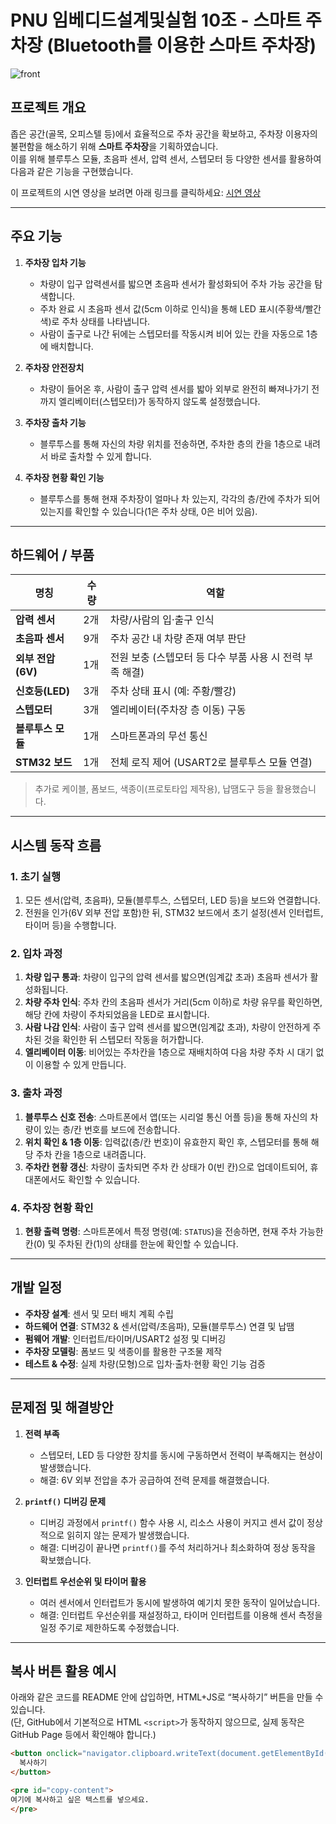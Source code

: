 # PNU 임베디드설계및실험 10조 - 스마트 주차장 (Bluetooth를 이용한 스마트 주차장)
![front](https://github.com/user-attachments/assets/19ec48bb-e409-4655-8d29-6a334706d317)

## 프로젝트 개요
좁은 공간(골목, 오피스텔 등)에서 효율적으로 주차 공간을 확보하고, 주차장 이용자의 불편함을 해소하기 위해 **스마트 주차장**을 기획하였습니다.  
이를 위해 블루투스 모듈, 초음파 센서, 압력 센서, 스텝모터 등 다양한 센서를 활용하여 다음과 같은 기능을 구현했습니다.

이 프로젝트의 시연 영상을 보려면 아래 링크를 클릭하세요:
[시연 영상](https://drive.google.com/file/d/1cQRDizoORHhEeaE2diS0kh74wwEAZ1Nh/view?usp=sharing)

---

## 주요 기능

1. **주차장 입차 기능**  
   - 차량이 입구 압력센서를 밟으면 초음파 센서가 활성화되어 주차 가능 공간을 탐색합니다.  
   - 주차 완료 시 초음파 센서 값(5cm 이하로 인식)을 통해 LED 표시(주황색/빨간색)로 주차 상태를 나타냅니다.  
   - 사람이 출구로 나간 뒤에는 스텝모터를 작동시켜 비어 있는 칸을 자동으로 1층에 배치합니다.  

2. **주차장 안전장치**  
   - 차량이 들어온 후, 사람이 출구 압력 센서를 밟아 외부로 완전히 빠져나가기 전까지 엘리베이터(스텝모터)가 동작하지 않도록 설정했습니다.  

3. **주차장 출차 기능**  
   - 블루투스를 통해 자신의 차량 위치를 전송하면, 주차한 층의 칸을 1층으로 내려서 바로 출차할 수 있게 합니다.  

4. **주차장 현황 확인 기능**  
   - 블루투스를 통해 현재 주차장이 얼마나 차 있는지, 각각의 층/칸에 주차가 되어 있는지를 확인할 수 있습니다(1은 주차 상태, 0은 비어 있음).

---

## 하드웨어 / 부품

| 명칭           | 수량 | 역할                                                  |
| -------------- | ---- | ----------------------------------------------------- |
| **압력 센서**    | 2개  | 차량/사람의 입·출구 인식                             |
| **초음파 센서**  | 9개  | 주차 공간 내 차량 존재 여부 판단                     |
| **외부 전압(6V)** | 1개  | 전원 보충 (스텝모터 등 다수 부품 사용 시 전력 부족 해결) |
| **신호등(LED)**  | 3개  | 주차 상태 표시 (예: 주황/빨강)                       |
| **스텝모터**     | 3개  | 엘리베이터(주차장 층 이동) 구동                      |
| **블루투스 모듈** | 1개  | 스마트폰과의 무선 통신                              |
| **STM32 보드**   | 1개  | 전체 로직 제어 (USART2로 블루투스 모듈 연결)         |

> 추가로 케이블, 폼보드, 색종이(프로토타입 제작용), 납땜도구 등을 활용했습니다.

---

## 시스템 동작 흐름

### 1. 초기 실행
1. 모든 센서(압력, 초음파), 모듈(블루투스, 스텝모터, LED 등)을 보드와 연결합니다.  
2. 전원을 인가(6V 외부 전압 포함)한 뒤, STM32 보드에서 초기 설정(센서 인터럽트, 타이머 등)을 수행합니다.

### 2. 입차 과정
1. **차량 입구 통과**: 차량이 입구의 압력 센서를 밟으면(임계값 초과) 초음파 센서가 활성화됩니다.  
2. **차량 주차 인식**: 주차 칸의 초음파 센서가 거리(5cm 이하)로 차량 유무를 확인하면, 해당 칸에 차량이 주차되었음을 LED로 표시합니다.  
3. **사람 나감 인식**: 사람이 출구 압력 센서를 밟으면(임계값 초과), 차량이 안전하게 주차된 것을 확인한 뒤 스텝모터 작동을 허가합니다.  
4. **엘리베이터 이동**: 비어있는 주차칸을 1층으로 재배치하여 다음 차량 주차 시 대기 없이 이용할 수 있게 만듭니다.

### 3. 출차 과정
1. **블루투스 신호 전송**: 스마트폰에서 앱(또는 시리얼 통신 어플 등)을 통해 자신의 차량이 있는 층/칸 번호를 보드에 전송합니다.  
2. **위치 확인 & 1층 이동**: 입력값(층/칸 번호)이 유효한지 확인 후, 스텝모터를 통해 해당 주차 칸을 1층으로 내려줍니다.  
3. **주차칸 현황 갱신**: 차량이 출차되면 주차 칸 상태가 0(빈 칸)으로 업데이트되어, 휴대폰에서도 확인할 수 있습니다.

### 4. 주차장 현황 확인
1. **현황 출력 명령**: 스마트폰에서 특정 명령(예: `STATUS`)을 전송하면, 현재 주차 가능한 칸(0) 및 주차된 칸(1)의 상태를 한눈에 확인할 수 있습니다.

---

## 개발 일정
- **주차장 설계**: 센서 및 모터 배치 계획 수립  
- **하드웨어 연결**: STM32 & 센서(압력/초음파), 모듈(블루투스) 연결 및 납땜  
- **펌웨어 개발**: 인터럽트/타이머/USART2 설정 및 디버깅  
- **주차장 모델링**: 폼보드 및 색종이를 활용한 구조물 제작  
- **테스트 & 수정**: 실제 차량(모형)으로 입차·출차·현황 확인 기능 검증  

---

## 문제점 및 해결방안

1. **전력 부족**  
   - 스텝모터, LED 등 다양한 장치를 동시에 구동하면서 전력이 부족해지는 현상이 발생했습니다.  
   - 해결: 6V 외부 전압을 추가 공급하여 전력 문제를 해결했습니다.

2. **`printf()` 디버깅 문제**  
   - 디버깅 과정에서 `printf()` 함수 사용 시, 리소스 사용이 커지고 센서 값이 정상적으로 읽히지 않는 문제가 발생했습니다.  
   - 해결: 디버깅이 끝나면 `printf()`를 주석 처리하거나 최소화하여 정상 동작을 확보했습니다.

3. **인터럽트 우선순위 및 타이머 활용**  
   - 여러 센서에서 인터럽트가 동시에 발생하여 예기치 못한 동작이 일어났습니다.  
   - 해결: 인터럽트 우선순위를 재설정하고, 타이머 인터럽트를 이용해 센서 측정을 일정 주기로 제한하도록 수정했습니다.

---

## 복사 버튼 활용 예시

아래와 같은 코드를 README 안에 삽입하면, HTML+JS로 “복사하기” 버튼을 만들 수 있습니다.  
(단, GitHub에서 기본적으로 HTML `<script>`가 동작하지 않으므로, 실제 동작은 GitHub Page 등에서 확인해야 합니다.)

```html
<button onclick="navigator.clipboard.writeText(document.getElementById('copy-content').innerText)">
  복사하기
</button>

<pre id="copy-content">
여기에 복사하고 싶은 텍스트를 넣으세요.
</pre>
